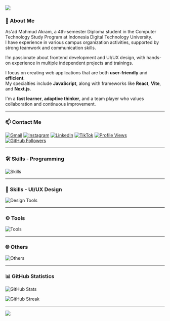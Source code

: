 <!-- Header -->
<img src="https://capsule-render.vercel.app/api?type=waving&color=0:3a8296,100:091519&height=150&text=Hi,%20I'm%20As'ad%20Mahmud%20Akram&fontSize=50&fontColor=61DAFB&fontAlignY=45&animation=twinkling&desc=A%20Web%20and%20Frontend%20%20Developer&descSize=30&descAlignY=85&section=header" />

### 👋 About Me

As'ad Mahmud Akram, a 4th-semester Diploma student in the Computer Technology Study Program at Indonesia Digital Technology University.  
I have experience in various campus organization activities, supported by strong teamwork and communication skills.

I’m passionate about frontend development and UI/UX design, with hands-on experience in multiple independent projects and trainings.

I focus on creating web applications that are both **user-friendly** and **efficient**.  
My specialties include **JavaScript**, along with frameworks like **React**, **Vite**, and **Next.js**.

I'm a **fast learner**, **adaptive thinker**, and a team player who values collaboration and continuous improvement.

---

### 📫 Contact Me

[![Gmail](https://img.shields.io/badge/-asadmahmudakram@gmail.com-dc2626?style=flat&labelColor=dc2626&logo=gmail&logoColor=white)](mailto:asadmahmudakram@gmail.com)
[![Instagram](https://img.shields.io/badge/-@asaddakram-c026d3?style=flat&labelColor=c026d3&logo=instagram&logoColor=white)](https://instagram.com/asaddakram)
[![LinkedIn](https://img.shields.io/badge/-asad--mahmud--akram-0284c7?style=flat&labelColor=0284c7&logo=linkedin&logoColor=white)](https://www.linkedin.com/in/as-ad-mahmud-akram/)
[![TikTok](https://img.shields.io/badge/-@asaddakram-171717?style=flat&labelColor=171717&logo=tiktok&logoColor=white)](https://www.tiktok.com/@asaddakram)
[![Profile Views](https://komarev.com/ghpvc/?username=asadmahmud22&color=blue&label=Profile%20Views)](https://github.com/asadmahmud22)
[![GitHub Followers](https://img.shields.io/github/followers/asadmahmud22?label=GitHub%20Followers)](https://github.com/asadmahmud22)

---

### 🛠 Skills - Programming

![Skills](https://skillicons.dev/icons?perline=12&i=html,css,bootstrap,tailwind,js,react,vite,next,nodejs,php,laravel,kotlin,mysql,firebase)

---

### 🎨 Skills - UI/UX Design

![Design Tools](https://skillicons.dev/icons?perline=12&i=figma,framer)

---

### ⚙️ Tools

![Tools](https://skillicons.dev/icons?perline=12&i=vscode,androidstudio,postman,notion)

---

### 🌐 Others

![Others](https://skillicons.dev/icons?perline=12&i=npm,yarn,bun,github,netlify,vercel,stackoverflow)

---

### 📊 GitHub Statistics

![GitHub Stats](https://github-readme-stats.vercel.app/api?username=asadmahmud22&theme=react&show_icons=true)
  
![GitHub Streak](https://github-readme-streak-stats.herokuapp.com?user=asadmahmud22&theme=react&card_width=470)

---

<!-- Footer -->
<img src="https://capsule-render.vercel.app/api?type=waving&color=0:4daec8,100:091519&height=100&section=footer" />
